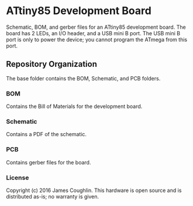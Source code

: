 # ATtiny85 Development Board

Schematic, BOM, and gerber files for an ATtiny85 development board. The board has 2 LEDs, an I/O header, and a USB mini B port. The USB mini B port is only to power the device; you cannot program the ATmega from this port.

## Repository Organization
The base folder contains the BOM, Schematic, and PCB folders.

### BOM
Contains the Bill of Materials for the development board.

### Schematic
Contains a PDF of the schematic.

### PCB
Contains gerber files for the board.

### License

Copyright (c) 2016 James Coughlin. This hardware is open source and is distributed as-is; no warranty is given.